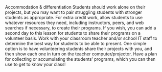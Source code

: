 Accommodation & differentiation
Students should work alone on their projects, but you may want to pair struggling students with stronger students as appropriate.
For extra credit work, allow students to use whatever resources they need, including instructors, peers, and web searches if necessary, to create their programs.
If you wish, you can add a second day to this lesson for students to share their programs on a volunteer basis.  Work with your classroom teacher and/or school IT staff to determine the best way for students to be able to present.
One simple option is to have volunteering students share their projects with you, and then show each one in turn on the teacher computer/projector.
Have a plan for collecting or accumulating the students' programs, which you can then use to get to know your class!


